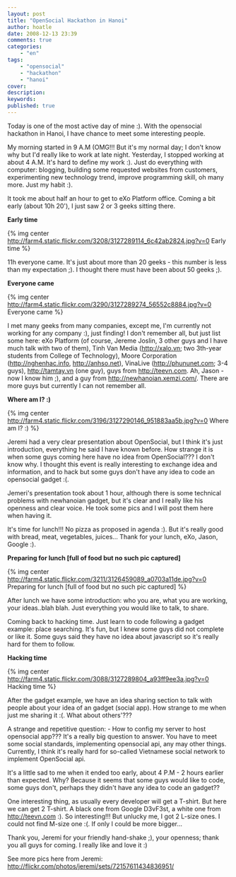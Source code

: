 ```yaml
---
layout: post
title: "OpenSocial Hackathon in Hanoi"
author: hoatle
date: 2008-12-13 23:39
comments: true
categories:
    - "en"
tags:
    - "opensocial"
    - "hackathon"
    - "hanoi"
cover:
description:
keywords:
published: true
---
```


Today is one of the most active day of mine :). With the opensocial hackathon in Hanoi, I have
chance to meet some interesting people.

<!-- more -->

My morning started in 9 A.M (OMG!!! But it's my normal day; I don't know why but I'd really like to
work at late night. Yesterday, I stopped working at about 4 A.M. It's hard to define my work :).
Just do everything with computer: blogging, building some requested websites from customers,
experimenting new technology trend, improve programming skill, oh many more. Just my habit :).

It took me about half an hour to get to eXo Platform office. Coming a bit early (about 10h 20'),
I just saw 2 or 3 geeks sitting there.


**Early time**

{% img center http://farm4.static.flickr.com/3208/3127289114_6c42ab2824.jpg?v=0 Early time %}


11h everyone came. It's just about more than 20 geeks - this number is less than my expectation ;). I thought there must have been about 50 geeks ;).

**Everyone came**

{% img center http://farm4.static.flickr.com/3290/3127289274_56552c8884.jpg?v=0 Everyone came %}


I met many geeks from many companies, except me, I'm currently not working for any company :), just finding! I don't remember all, but just list some here: eXo Platform (of course, Jereme Joslin, 3 other guys and I have much talk with two of them), Tinh Van Media (http://xalo.vn; two 3th-year students from College of Technology), Moore Corporation (http://nghenhac.info, http://anhso.net), VinaLive (http://phununet.com; 3-4 guys), http://tamtay.vn (one guy), guys from http://teevn.com. Ah, Jason - now I know him ;), and a guy from http://newhanoian.xemzi.com/. There are more guys but currently I can not remember all.

**Where am I? :)**

{% img center http://farm4.static.flickr.com/3196/3127290146_951883aa5b.jpg?v=0 Where am I? :) %}


Jeremi had a very clear presentation about OpenSocial, but I think it's just introduction, everything he said I have known before. How strange it is when some guys coming here have no idea from OpenSocial??? I don't know why. I thought this event is really interesting to exchange idea and information, and to hack but some guys don't have any idea to code an opensocial gadget :(.

Jemeri's presentation took about 1 hour, although there is some technical problems with newhanoian gadget, but it's clear and I really like his openness and clear voice. He took some pics and I will post them here when having it.

It's time for lunch!!! No pizza as proposed in agenda :). But it's really good with bread, meat, vegetables, juices... Thank for your lunch, eXo, Jason, Google :).


**Preparing for lunch [full of food but no such pic captured]**

{% img center http://farm4.static.flickr.com/3211/3126459089_a0703a11de.jpg?v=0 Preparing for lunch [full of food but no such pic captured] %}

After lunch we have some introduction: who you are, what you are working, your ideas..blah blah. Just everything you would like to talk, to share.

Coming back to hacking time. Just learn to code following a gadget example: place searching. It's fun, but I knew some guys did not complete or like it. Some guys said they have no idea about javascript so it's really hard for them to follow.


**Hacking time**

{% img center http://farm4.static.flickr.com/3088/3127289804_a93ff9ee3a.jpg?v=0 Hacking time %}

After the gadget example, we have an idea sharing section to talk with people about your idea of an gadget (social app). How strange to me when just me sharing it :(. What about others'???

A strange and repetitive question: - How to config my server to host opensocial app??? It's a really big question to answer. You have to meet some social standards, implementing opensocial api, any may other things. Currently, I think it's really hard for so-called Vietnamese social network to implement OpenSocial api.

It's a little sad to me when it ended too early, about 4 P.M - 2 hours earlier than expected. Why? Because it seems that some guys would like to code, some guys don't, perhaps they didn't have any idea to code an gadget??

One interesting thing, as usually every developer will get a T-shirt. But here we can get 2 T-shirt. A black one from Google D3vF3st, a white one from http://teevn.com :). So interesting!!! But unlucky me, I got 2 L-size ones. I could not find M-size one :(. If only I could be more bigger...

Thank you, Jeremi for your friendly hand-shake ;), your openness; thank you all guys for coming. I really like and love it :)

See more pics here from Jeremi: http://flickr.com/photos/jeremi/sets/72157611434836951/
